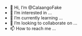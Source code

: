 - 👋 Hi, I’m @CalaangoFake
- 👀 I’m interested in ...
- 🌱 I’m currently learning ...
- 💞️ I’m looking to collaborate on ...
- 📫 How to reach me ...

<!---
CalaangoFake/CalaangoFake is a ✨ special ✨ repository because its `README.md` (this file) appears on your GitHub profile.
You can click the Preview link to take a look at your changes.
--->
